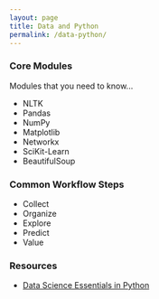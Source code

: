 ```yaml
---
layout: page
title: Data and Python
permalink: /data-python/
---
```


### Core Modules

Modules that you need to know...

- NLTK
- Pandas
- NumPy
- Matplotlib
- Networkx
- SciKit-Learn
- BeautifulSoup

### Common Workflow Steps

- Collect
- Organize
- Explore
- Predict
- Value

### Resources

- [Data Science Essentials in Python](http://shop.oreilly.com/product/9781680501841.do)